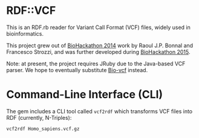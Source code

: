 RDF::VCF
========

This is an RDF.rb reader for Variant Call Format (VCF) files, widely used in
bioinformatics.

This project grew out of [BioHackathon 2014](http://2014.biohackathon.org/)
work by Raoul J.P. Bonnal and Francesco Strozzi, and was further developed
during [BioHackathon 2015](http://2015.biohackathon.org/).

Note: at present, the project requires JRuby due to the Java-based VCF parser.
We hope to eventually substitute [Bio-vcf](https://github.com/pjotrp/bioruby-vcf)
instead.

Command-Line Interface (CLI)
============================

The gem includes a CLI tool called `vcf2rdf` which transforms VCF files into
RDF (currently, N-Triples):

    vcf2rdf Homo_sapiens.vcf.gz
